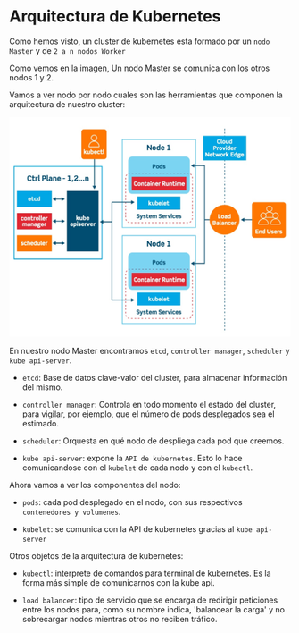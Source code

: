 # Arquitectura de Kubernetes

Como hemos visto, un cluster de kubernetes esta formado por un `nodo Master` y de `2 a n nodos Worker`

Como vemos en la imagen, Un nodo Master se comunica con los otros nodos 1 y 2.

Vamos a ver nodo por nodo cuales son las herramientas que componen la arquitectura de nuestro cluster:

![Arquitectura de Kubernetes](images/arquitectura.jpg)

En nuestro nodo Master encontramos `etcd`, `controller manager`, `scheduler` y `kube api-server`.

- `etcd`: Base de datos clave-valor del cluster, para almacenar información del mismo.

- `controller manager`: Controla en todo momento el estado del cluster, para vigilar, por ejemplo, que el número de pods desplegados sea el estimado.

- `scheduler`: Orquesta en qué nodo de despliega cada pod que creemos.

- `kube api-server`: expone la `API de kubernetes`. Esto lo hace comunicandose con el `kubelet` de cada nodo y con el `kubectl`.

Ahora vamos a ver los componentes del nodo:

- `pods`: cada pod desplegado en el nodo, con sus respectivos `contenedores y volumenes`.

- `kubelet`: se comunica con la API de kubernetes gracias al `kube api-server`

Otros objetos de la arquitectura de kubernetes:

- `kubectl`: interprete de comandos para terminal de kubernetes. Es la forma más simple de comunicarnos con la kube api.

- `load balancer`: tipo de servicio que se encarga de redirigir peticiones entre los nodos para, como su nombre indica, 'balancear la carga' y no sobrecargar nodos mientras otros no reciben tráfico.